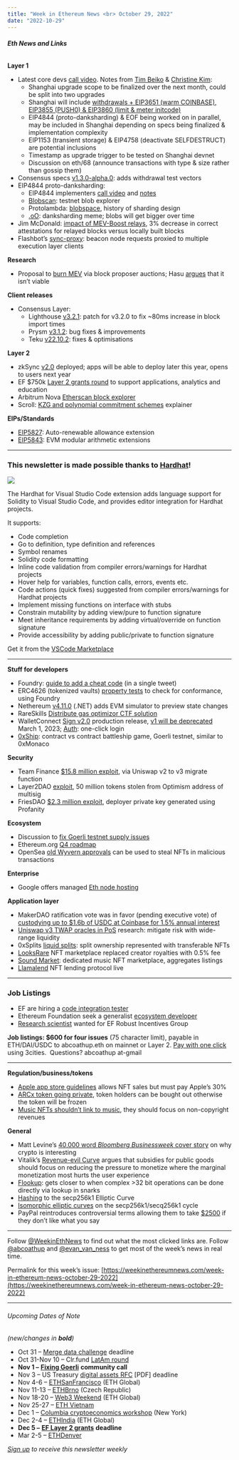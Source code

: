 ```yaml
---
title: "Week in Ethereum News <br> October 29, 2022"
date: "2022-10-29"
---
```


###### **Eth News and Links**

**Layer 1**

- Latest core devs [call video](https://www.youtube.com/watch?v=oQfEW8LdE88&t=445s). Notes from [Tim Beiko](https://twitter.com/timbeiko/status/1585406583278047235) & [Christine Kim](https://www.galaxy.com/research/insights/ethereum-all-core-developers-call-148/):
    - Shanghai upgrade scope to be finalized over the next month, could be split into two upgrades
    - Shanghai will include [withdrawals + EIP3651 (warm COINBASE), EIP3855 (PUSH0) & EIP3860 (limit & meter initcode)](https://github.com/ethereum/execution-specs/pull/633/files)
    - EIP4844 (proto-danksharding) & EOF being worked on in parallel, may be included in Shanghai depending on specs being finalized & implementation complexity
    - EIP1153 (transient storage) & EIP4758 (deactivate SELFDESTRUCT) are potential inclusions
    - Timestamp as upgrade trigger to be tested on Shanghai devnet
    - Discussion on eth/68 (announce transactions with type & size rather than gossip them)
- Consensus specs [v1.3.0-alpha.0](https://github.com/ethereum/consensus-specs/releases/tag/v1.3.0-alpha.0): adds withdrawal test vectors
- EIP4844 proto-danksharding:
    - EIP4844 implementers [call video](https://www.youtube.com/watch?v=hAa1b4m7tsI&t=9s) and [notes](https://docs.google.com/document/d/15EatedrJanNxBZGPVASvwq9xgbTs5UxjsDfjpM6ppSY/edit)
    - [Blobscan](https://www.blobscan.com/): testnet blob explorer
    - Protolambda: [blobspace](https://twitter.com/protolambda/status/1584105020697432064), history of sharding design
    - [.oO](https://twitter.com/adietrichs/status/1585465506370408448): danksharding meme; blobs will get bigger over time
- Jim McDonald: [impact of MEV-Boost relays](https://www.attestant.io/posts/exploring-the-impact-of-mev-relays/), 3% decrease in correct attestations for relayed blocks versus locally built blocks
- Flashbot’s [sync-proxy](https://collective.flashbots.net/t/open-sourcing-sync-proxy/626): beacon node requests proxied to multiple execution layer clients

**Research**

- Proposal to [burn MEV](https://ethresear.ch/t/burning-mev-through-block-proposer-auctions/14029) via block proposer auctions; Hasu [argues](https://collective.flashbots.net/t/to-burn-or-not/647) that it isn’t viable

**Client releases**

- Consensus Layer:
    - Lighthouse [v3.2.1](https://github.com/sigp/lighthouse/releases/tag/v3.2.1): patch for v3.2.0 to fix ~80ms increase in block import times
    - Prysm [v3.1.2](https://github.com/prysmaticlabs/prysm/releases/tag/v3.1.2): bug fixes & improvements
    - Teku [v22.10.2](https://github.com/ConsenSys/teku/releases/tag/22.10.2): fixes & optimisations

**Layer 2**

- zkSync [v2.0](https://blog.matter-labs.io/baby-alpha-has-arrived-5b10798bc623) deployed; apps will be able to deploy later this year, opens to users next year
- EF $750k [Layer 2 grants round](https://esp.ethereum.foundation/layer-2-grants) to support applications, analytics and education
- Arbitrum Nova [Etherscan block explorer](https://nova.arbiscan.io/)
- Scroll: [KZG and polynomial commitment schemes](https://scroll.io/blog/kzg) explainer

**EIPs/Standards**

- [EIP5827](https://github.com/ethereum/EIPs/pull/5827/files): Auto-renewable allowance extension
- [EIP5843](https://github.com/ethereum/EIPs/pull/5843/files): EVM modular arithmetic extensions

* * *

### **This newsletter is made possible thanks to** [**Hardhat**](https://hardhat.org/)**!**

![](https://weekinethereumnews.com/wp-content/uploads/2021/06/hardhat-rectangle-1024x325.png)

The Hardhat for Visual Studio Code extension adds language support for Solidity to Visual Studio Code, and provides editor integration for Hardhat projects.

It supports:

- Code completion
- Go to definition, type definition and references
- Symbol renames
- Solidity code formatting
- Inline code validation from compiler errors/warnings for Hardhat projects
- Hover help for variables, function calls, errors, events etc.
- Code actions (quick fixes) suggested from compiler errors/warnings for Hardhat projects
- Implement missing functions on interface with stubs
- Constrain mutability by adding view/pure to function signature
- Meet inheritance requirements by adding virtual/override on function signature
- Provide accessibility by adding public/private to function signature

Get it from the [VSCode Marketplace](https://marketplace.visualstudio.com/items?itemName=NomicFoundation.hardhat-solidity)

* * *

**Stuff for developers**

- Foundry: [guide to add a cheat code](https://twitter.com/gakonst/status/1584000626010165248) (in a single tweet)
- ERC4626 (tokenized vaults) [property tests](https://a16zcrypto.com/generalized-property-tests-for-erc4626-vaults/) to check for conformance, using Foundry
- Nethereum [v4.11.0](https://github.com/Nethereum/Nethereum/releases/tag/4.11.0) (.NET) adds EVM simulator to preview state changes
- RareSkills [Distribute gas optimizor CTF solution](https://mirror.xyz/vicnaum.eth/gZPBJoJm4Ne3eXhxR-x7bbh8oFLnJ2JyVzczq2n9H8M)
- WalletConnect [Sign v2.0](https://medium.com/walletconnect/walletconnect-sign-v2-0-the-final-release-is-here-864b21e8d1ca) production release, [v1 will be deprecated](https://twitter.com/walletconnect/status/1585297184102047744) March 1, 2023; [Auth](https://medium.com/walletconnect/introducing-walletconnect-auth-one-click-wallet-login-to-simplify-web3-ux-9cc11fd18aba): one-click login
- [0xShip](https://twitter.com/nazar_ilamanov/status/1585055440123359232): contract vs contract battleship game, Goerli testnet, similar to 0xMonaco

**Security**

- Team Finance [$15.8 million exploit](https://rekt.news/teamfinance-rekt/), via Uniswap v2 to v3 migrate function
- Layer2DAO [exploit](https://twitter.com/llamaintern/status/1583935286332911616), 50 million tokens stolen from Optimism address of multisig
- FriesDAO [$2.3 million exploit](https://twitter.com/CertiKAlert/status/1585764826025975809?s=20&t=AEGqQtd4d_DGyMp5ldqM4w), deployer private key generated using Profanity

**Ecosystem**

- Discussion to [fix Goerli testnet supply issues](https://ethereum-magicians.org/t/testnet-workgroup-paths-out-of-the-goerli-supply-mess/11453)
- Ethereum.org [Q4 roadmap](https://github.com/ethereum/ethereum-org-website/issues/8399)
- OpenSea [old Wyvern approvals](https://twitter.com/PocketUniverseZ/status/1585793457385140225) can be used to steal NFTs in malicious transactions

**Enterprise**

- Google offers managed [Eth node hosting](https://cloud.google.com/blog/products/infrastructure-modernization/introducing-blockchain-node-engine)

**Application layer**

- MakerDAO ratification vote was in favor (pending executive vote) of [custodying up to $1.6b of USDC at Coinbase for 1.5% annual interest](https://www.coinbase.com/blog/coinbase-launches-usdc-institutional-rewards-program-with-makerdao)
- [Uniswap v3 TWAP oracles in PoS](https://uniswap.org/blog/uniswap-v3-oracles) research: mitigate risk with wide-range liquidity
- 0xSplits [liquid splits](https://0xsplits.mirror.xyz/vTrce7rS1odZPOvtBfrxqNWluu2h9cJoIyUZ7nqhvNw): split ownership represented with transferable NFTs
- [LooksRare](https://twitter.com/LooksRare/status/1585647538635689985) NFT marketplace replaced creator royalties with 0.5% fee
- [Sound Market](https://sound.mirror.xyz/X3hChH1-Ipu2OXaZL4vrcgd9JrwMOEznu2-SuagiJlY): dedicated music NFT marketplace, aggregates listings
- [Llamalend](https://twitter.com/0xngmi/status/1585709182807744512) NFT lending protocol live

* * *

### Job Listings

- EF are hiring a [code integration tester](https://jobs.lever.co/ethereumfoundation/6feeb8cb-bd05-4f24-9fda-9ba3be98e5a4)
- Ethereum Foundation seek a generalist [ecosystem developer](https://jobs.lever.co/ethereumfoundation/6b80a26f-7db3-4415-8339-a3543a967998?lever-origin=applied&lever-source%5B%5D=Week%20in%20Ethereum)
- [Research scientist](https://jobs.lever.co/ethereumfoundation/cd2382ec-abbd-493b-b942-b5e2a61a6c0a) wanted for EF Robust Incentives Group

**Job listings: $600 for four issues** (75 character limit), payable in ETH/DAI/USDC to abcoathup.eth on mainnet or Layer 2. [Pay with one click](https://3cities.xyz/#/pay?c=H4sIAHqco2IAAyXOMU6EQBSA4atMqVbAgGjJuqzGmI3JrrHcDMODnQAz5L03ERsTLey9gtJop8bGUk-xt5HE4m-__A_vPbreEZRZjQAdWH58ZZeVJQLR7iAYQglFKeNYVipJ0mQR5EWYSpCRnB_F4fEijZPopJqFz5v-Z9xg3_-O1jHsTq8BGmGsyHkLCL4TS7ghce4KcWGIja1F5XDKozBEHkjs3aWJ0FuFSjOgaE1neP-jdbXRqs2IgNdGN4AvV6v5t-qct5zRzNRL3xWAZzCsGCf3LRgiqWV8GASfxKgY6ttLhGq6sBro_otdA_afygfdejLO0tM4qes_d-LI2xABAAA) using 3cities.  Questions? abcoathup at-gmail

* * *

**Regulation/business/tokens**

- [Apple app store guidelines](https://twitter.com/wongmjane/status/1584609845570768897) allows NFT sales but must pay Apple’s 30%
- [ARCx token going private](https://arcx.substack.com/p/the-next-phase-of-arcx), token holders can be bought out otherwise the token will be frozen
- [Music NFTs shouldn’t link to music](https://scarceobjects.substack.com/p/keep-music-out-of-music-nfts), they should focus on non-copyright revenues

**General**

- Matt Levine’s [40,000 word _Bloomberg Businessweek_ cover story](https://www.bloomberg.com/features/2022-the-crypto-story/) on why crypto is interesting
- Vitalik’s [Revenue-evil Curve](https://vitalik.eth.limo/general/2022/10/28/revenue_evil.html) argues that subsidies for public goods should focus on reducing the pressure to monetize where the marginal monetization most hurts the user experience
- [Flookup](https://eprint.iacr.org/2022/1447.pdf): gets closer to when complex >32 bit operations can be done directly via lookup in snarks
- [Hashing](https://geometry.xyz/notebook/Hashing-to-the-secp256k1-Elliptic-Curve) to the secp256k1 Elliptic Curve
- [Isomorphic elliptic curves](https://hackmd.io/@dJO3Nbl4RTirkR2uDM6eOA/Bk0NvC8Vo) on the secp256k1/secq256k1 cycle
- PayPal reintroduces controversial terms allowing them to take [$2500](https://twitter.com/GayRepublicSwag/status/1585151345610600448) if they don’t like what you say

* * *

Follow [@WeekinEthNews](https://twitter.com/WeekInEthNews) to find out what the most clicked links are. Follow [@abcoathup](https://twitter.com/abcoathup) and [@evan\_van\_ness](https://twitter.com/evan_van_ness) to get most of the week’s news in real time.

Permalink for this week’s issue: [https://weekinethereumnews.com/week-in-ethereum-news-october-29-2022](https://weekinethereumnews.com/week-in-ethereum-news-october-29-2022)

* * *

###### Upcoming Dates of Note

_(new/changes in_ **_bold_**_)_

- Oct 31 – [Merge data challenge](https://esp.ethereum.foundation/merge-data-challenge) deadline
- Oct 31-Nov 10 – Clr.fund [LatAm round](https://ethcolombia.clr.fund/)
- **Nov 1 –** [**Fixing Goerli**](https://github.com/eth-clients/goerli/issues/129) **community call**
- Nov 3 – US Treasury [digital assets RFC](https://public-inspection.federalregister.gov/2022-20279.pdf) \[PDF\] deadline
- Nov 4-6 – [ETHSanFrancisco](https://sf.ethglobal.com/) (ETH Global)
- Nov 11-13 – [ETHBrno](https://ethbrno.cz/) (Czech Republic)
- Nov 18-20 – [Web3 Weekend](https://web3weekend.ethglobal.com/) (ETH Global)
- Nov 25-27 – [ETH Vietnam](https://www.eth-vietnam.com/)
- Dec 1 – [Columbia cryptoeconomics workshop](https://bit.ly/columbiacryptoeconomics) (New York)
- Dec 2-4 – [ETHIndia](https://ethindia.co/) (ETH Global)
- **Dec 5 –** [**EF Layer 2 grants**](https://esp.ethereum.foundation/layer-2-grants) **deadline**
- Mar 2-5 – [ETHDenver](https://www.ethdenver.com/)

[_Sign up_](https://weekinethereum.substack.com/subscribe#about) _to receive this newsletter weekly_
